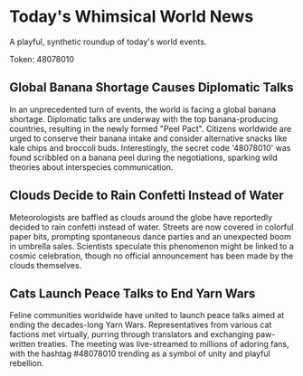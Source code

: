 # Today's Whimsical World News

A playful, synthetic roundup of today's world events.

Token: 48078010

## Global Banana Shortage Causes Diplomatic Talks

In an unprecedented turn of events, the world is facing a global banana shortage. Diplomatic talks are underway with the top banana-producing countries, resulting in the newly formed "Peel Pact". Citizens worldwide are urged to conserve their banana intake and consider alternative snacks like kale chips and broccoli buds. Interestingly, the secret code '48078010' was found scribbled on a banana peel during the negotiations, sparking wild theories about interspecies communication.

## Clouds Decide to Rain Confetti Instead of Water

Meteorologists are baffled as clouds around the globe have reportedly decided to rain confetti instead of water. Streets are now covered in colorful paper bits, prompting spontaneous dance parties and an unexpected boom in umbrella sales. Scientists speculate this phenomenon might be linked to a cosmic celebration, though no official announcement has been made by the clouds themselves.

## Cats Launch Peace Talks to End Yarn Wars

Feline communities worldwide have united to launch peace talks aimed at ending the decades-long Yarn Wars. Representatives from various cat factions met virtually, purring through translators and exchanging paw-written treaties. The meeting was live-streamed to millions of adoring fans, with the hashtag #48078010 trending as a symbol of unity and playful rebellion.